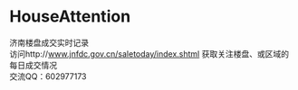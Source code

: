 # HouseAttention
济南楼盘成交实时记录</br>
访问http://www.jnfdc.gov.cn/saletoday/index.shtml 获取关注楼盘、或区域的每日成交情况</br>
交流QQ：602977173</br>
